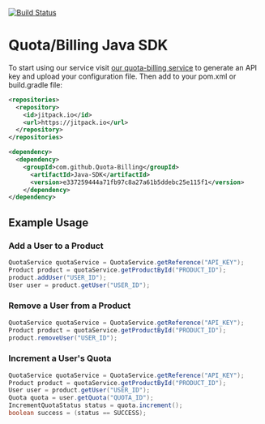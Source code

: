 [![Build Status](https://travis-ci.org/Quota-Billing/Java-SDK.svg?branch=master)](https://travis-ci.org/Quota-Billing/Java-SDK)

# Quota/Billing Java SDK

To start using our service visit [our quota-billing service](https://url_to_quota_billing_README.com) to generate an API key and upload your configuration file. Then add to your pom.xml or build.gradle file:

```xml
<repositories>
  <repository>
    <id>jitpack.io</id>
    <url>https://jitpack.io</url>
  </repository>
</repositories>

<dependency>
  <dependency>
    <groupId>com.github.Quota-Billing</groupId>
      <artifactId>Java-SDK</artifactId>
      <version>e337259444a71fb97c8a27a61b5ddebc25e115f1</version>
    </dependency>
</dependency>
```

## Example Usage
### Add a User to a Product
```java
QuotaService quotaService = QuotaService.getReference("API_KEY");
Product product = quotaService.getProductById("PRODUCT_ID");
product.addUser("USER_ID");
User user = product.getUser("USER_ID");
```
### Remove a User from a Product
```java
QuotaService quotaService = QuotaService.getReference("API_KEY");
Product product = quotaService.getProductById("PRODUCT_ID");
product.removeUser("USER_ID");
```
### Increment a User's Quota
```java
QuotaService quotaService = QuotaService.getReference("API_KEY");
Product product = quotaService.getProductById("PRODUCT_ID");
User user = product.getUser("USER_ID");
Quota quota = user.getQuota("QUOTA_ID");
IncrementQuotaStatus status = quota.increment();
boolean success = (status == SUCCESS);
```

